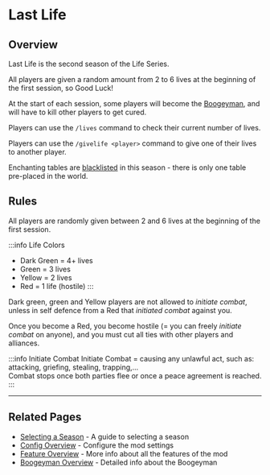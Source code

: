 # Last Life

## Overview

Last Life is the second season of the Life Series.

All players are given a random amount from 2 to 6 lives at the beginning of the first session, so Good Luck!

At the start of each session, some players will become the [Boogeyman](/features/boogeyman), and will have to kill other players to get cured.

Players can use the `/lives` command to check their current number of lives.

Players can use the `/givelife <player>` command to give one of their lives to another player.

Enchanting tables are [blacklisted](/features/blacklists) in this season - there is only one table pre-placed in the world.

## Rules
All players are randomly given between 2 and 6 lives at the beginning of the first session.

:::info Life Colors
- Dark Green = 4+ lives
- Green = 3 lives
- Yellow = 2 lives
- Red = 1 life (hostile)
:::

Dark green, green and Yellow players are not allowed to *initiate combat*, unless in self defence from a Red that *initiated combat* against you.

Once you become a Red, you become hostile (= you can freely *initiate combat* on anyone), and you must cut all ties with other players and alliances.

:::info Initiate Combat
Initiate Combat = causing any unlawful act, such as: attacking, griefing, stealing, trapping,...<br>
Combat stops once both parties flee or once a peace agreement is reached.
:::


---

## Related Pages

- [Selecting a Season](/guide/selecting-season) - A guide to selecting a season
- [Config Overview](/config/overview) - Configure the mod settings
- [Feature Overview](/features/overview) - More info about all the features of the mod
- [Boogeyman Overview](/features/boogeyman) - Detailed info about the Boogeyman
